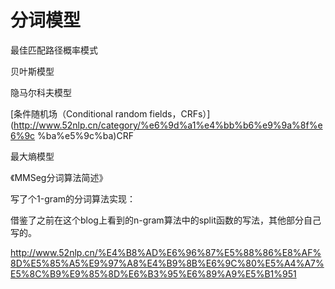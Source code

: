 # 分词模型

最佳匹配路径概率模式

贝叶斯模型

隐马尔科夫模型

[条件随机场（Conditional random fields，CRFs）](http://www.52nlp.cn/category/%e6%9d%a1%e4%bb%b6%e9%9a%8f%e6%9c
%ba%e5%9c%ba)CRF

最大熵模型

《MMSeg分词算法简述》

写了个1-gram的分词算法实现：

借鉴了之前在这个blog上看到的n-gram算法中的split函数的写法，其他部分自己写的。

http://www.52nlp.cn/%E4%B8%AD%E6%96%87%E5%88%86%E8%AF%8D%E5%85%A5%E9%97%A8%E4%B9%8B%E6%9C%80%E5%A4%A7%E5%8C%B9%E9%85%8D%E6%B3%95%E6%89%A9%E5%B1%951